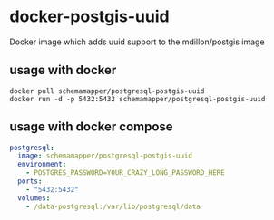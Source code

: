 # docker-postgis-uuid

Docker image which adds uuid support to the mdillon/postgis image

## usage with docker
```shell
docker pull schemamapper/postgresql-postgis-uuid
docker run -d -p 5432:5432 schemamapper/postgresql-postgis-uuid
```

## usage with docker compose

```yaml
postgresql:
  image: schemamapper/postgresql-postgis-uuid
  environment:
    - POSTGRES_PASSWORD=YOUR_CRAZY_LONG_PASSWORD_HERE
  ports:
    - "5432:5432"
  volumes:
    - /data-postgresql:/var/lib/postgresql/data
```
